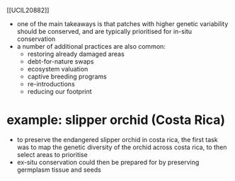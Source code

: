 [[UCIL20882]]

- one of the main takeaways is that patches with higher genetic variability should be conserved, and are typically prioritised for in-situ conservation
- a number of additional practices are also common:
	- restoring already damaged areas
	- debt-for-nature swaps
	- ecosystem valuation
	- captive breeding programs
	- re-introductions
	- reducing our footprint

# example: slipper orchid (Costa Rica)

- to preserve the endangered slipper orchid in costa rica, the first task was to map the genetic diversity of the orchid across costa rica, to then select areas to prioritise
- ex-situ conservation could then be prepared for by preserving germplasm tissue and seeds

